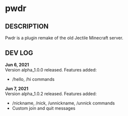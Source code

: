 # pwdr

## DESCRIPTION
Pwdr is a plugin remake of the old Jectile Minecraft server.

## DEV LOG
**Jun 6, 2021**\
Version alpha_1.0.0 released.
Features added:
- /hello, /hi commands

**Jun 7, 2021**\
Version alpha_1.0.2 released.
Features added:
- /nickname, /nick, /unnickname, /unnick commands
- Custom join and quit messages
